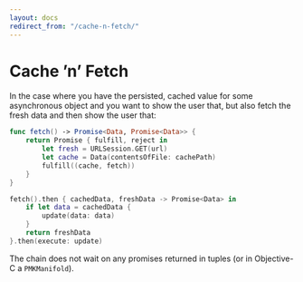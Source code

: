 ```yaml
---
layout: docs
redirect_from: "/cache-n-fetch/"
---
```


# Cache ’n’ Fetch

In the case where you have the persisted, cached value for some asynchronous object and you want to show the user that, but also fetch the fresh data and then show the user that:

```swift
func fetch() -> Promise<Data, Promise<Data>> {
    return Promise { fulfill, reject in
        let fresh = URLSession.GET(url)
        let cache = Data(contentsOfFile: cachePath)
        fulfill((cache, fetch))
    }
}

fetch().then { cachedData, freshData -> Promise<Data> in
    if let data = cachedData {
        update(data: data)
    }
    return freshData
}.then(execute: update)
```

The chain does not wait on any promises returned in tuples (or in Objective-C a `PMKManifold`).

